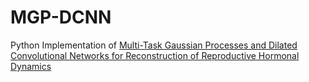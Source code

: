# MGP-DCNN
Python Implementation of [Multi-Task Gaussian Processes and Dilated Convolutional Networks for Reconstruction of Reproductive Hormonal Dynamics](https://arxiv.org/abs/1908.10226)
